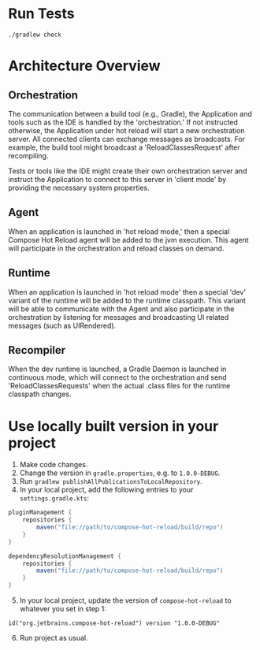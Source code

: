# Run Tests

```
./gradlew check
```

# Architecture Overview

## Orchestration

The communication between a build tool (e.g., Gradle), the Application and tools such as the IDE is handled by
the 'orchestration.' If not instructed otherwise, the Application under hot reload will start a new orchestration
server. All connected clients can exchange messages as broadcasts. For example, the build tool might broadcast
a 'ReloadClassesRequest' after recompiling.

Tests or tools like the IDE might create their own orchestration server and instruct the Application to
connect to this server in 'client mode' by providing the necessary system properties.

## Agent

When an application is launched in 'hot reload mode,' then a special Compose Hot Reload agent will be
added to the jvm execution. This agent will participate in the orchestration and reload classes on demand.

## Runtime

When an application is launched in 'hot reload mode' then a special 'dev' variant of the runtime will be
added to the runtime classpath. This variant will be able to communicate with the Agent and also
participate in the orchestration by listening for messages and broadcasting UI related messages
(such as UIRendered).

## Recompiler

When the dev runtime is launched, a Gradle Daemon is launched in continuous mode, which will connect
to the orchestration and send 'ReloadClassesRequests' when the actual .class files for the runtime classpath
changes.

# Use locally built version in your project

1. Make code changes.
2. Change the version in `gradle.properties`, e.g. to `1.0.0-DEBUG`.
3. Run `gradlew publishAllPublicationsToLocalRepository`.
4. In your local project, add the following entries to your `settings.gradle.kts`:

```gradle
pluginManagement {
    repositories {
        maven("file://path/to/compose-hot-reload/build/repo")
    }
}

dependencyResolutionManagement {
    repositories {
        maven("file://path/to/compose-hot-reload/build/repo")
    }
}
```

5. In your local project, update the version of `compose-hot-reload` to whatever you set in step 1:

```
id("org.jetbrains.compose-hot-reload") version "1.0.0-DEBUG"
```

6. Run project as usual.
